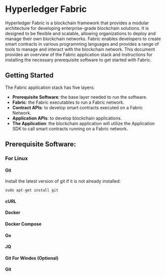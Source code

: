 # Hyperledger Fabric

Hyperledger Fabric is a blockchain framework that provides a modular architecture for developing enterprise-grade blockchain solutions. It is designed to be flexible and scalable, allowing organizations to deploy and manage their own blockchain networks. Fabric enables developers to create smart contracts in various programming languages and provides a range of tools to manage and interact with the blockchain network. This document provides an overview of the Fabric application stack and instructions for installing the necessary prerequisite software to get started with Fabric.

## Getting Started

The Fabric application stack has five layers:

- **Prerequisite Software**: the base layer needed to run the software.
- **Fabric**: the Fabric executables to run a Fabric network.
- **Contract APIs**: to develop smart contracts executed on a Fabric Network.
- **Application APIs**: to develop blockchain applications.
- **The Application**: the blockchain application will utilize the Application SDK to call smart contracts running on a Fabric network.

## Prerequisite Software:

### For Linux

#### Git
Install the latest version of git if it is not already installed:

```sudo apt-get install git```


#### cURL
#### Docker
#### Docker Compose
#### Go
#### JQ
#### Git For Windos (Optional)


#### Git
